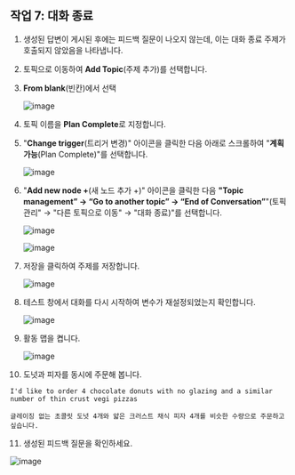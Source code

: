 ## 작업 7: 대화 종료
1. 생성된 답변이 게시된 후에는 피드백 질문이 나오지 않는데, 이는 대화 종료 주제가 호출되지 않았음을 나타냅니다.

2. 토픽으로 이동하여 **Add Topic**(주제 추가)를 선택합니다.

3. **From blank**(빈칸)에서 선택

   ![image](https://github.com/user-attachments/assets/b98092bb-6742-46c5-8b26-b84df04b222c)

4. 토픽 이름을 **Plan Complete**로 지정합니다.

5. "**Change trigger**(트리거 변경)" 아이콘을 클릭한 다음 아래로 스크롤하여 "**계획 가능**(Plan Complete)"를 선택합니다.

   ![image](https://github.com/user-attachments/assets/fdf4a55c-210c-495f-af98-e90c41bfb1eb)

6. "**Add new node +**(새 노드 추가 +)" 아이콘을 클릭한 다음 **"Topic management” → “Go to another topic” → “End of 
Conversation”**"(토픽 관리" → "다른 토픽으로 이동" → "대화 종료)"를 선택합니다.

   ![image](https://github.com/user-attachments/assets/02d0417b-c1b3-4f51-af1d-0736152c7c4e)

   ![image](https://github.com/user-attachments/assets/1f3762bc-a2f1-47e5-890d-a79dcee41d9c)

7. 저장을 클릭하여 주제를 저장합니다.

   ![image](https://github.com/user-attachments/assets/72e6070a-87b9-48f6-a427-199d7bdd275e)

8. 테스트 창에서 대화를 다시 시작하여 변수가 재설정되었는지 확인합니다.

   ![image](https://github.com/user-attachments/assets/d2b90383-ea6c-4c1a-acfa-08672e96e79f)

9. 활동 맵을 켭니다.

   ![image](https://github.com/user-attachments/assets/0bec2c80-eeef-4002-abeb-8630fb1c175f)

10. 도넛과 피자를 동시에 주문해 봅니다.

   ```
   I'd like to order 4 chocolate donuts with no glazing and a similar number of thin crust vegi pizzas
   ```
```
글레이징 없는 초콜릿 도넛 4개와 얇은 크러스트 채식 피자 4개를 비슷한 수량으로 주문하고 싶습니다.
```

11. 생성된 피드백 질문을 확인하세요.

   ![image](https://github.com/user-attachments/assets/4bd1f556-7cbe-4b52-b3e7-11160cb2c17a)

